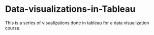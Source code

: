 # Data-visualizations-in-Tableau
This is a series of visualizations done in tableau for a data visualization course.
